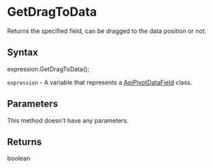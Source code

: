 # GetDragToData

Returns the specified field, can be dragged to the data position or not.

## Syntax

expression.GetDragToData();

`expression` - A variable that represents a [ApiPivotDataField](../ApiPivotDataField.md) class.

## Parameters

This method doesn't have any parameters.

## Returns

boolean